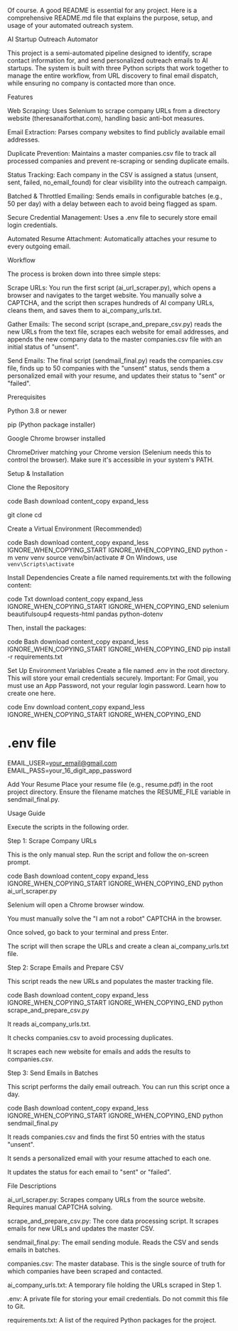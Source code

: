 Of course. A good README is essential for any project. Here is a comprehensive README.md file that explains the purpose, setup, and usage of your automated outreach system.

AI Startup Outreach Automator

This project is a semi-automated pipeline designed to identify, scrape contact information for, and send personalized outreach emails to AI startups. The system is built with three Python scripts that work together to manage the entire workflow, from URL discovery to final email dispatch, while ensuring no company is contacted more than once.

Features

Web Scraping: Uses Selenium to scrape company URLs from a directory website (theresanaiforthat.com), handling basic anti-bot measures.

Email Extraction: Parses company websites to find publicly available email addresses.

Duplicate Prevention: Maintains a master companies.csv file to track all processed companies and prevent re-scraping or sending duplicate emails.

Status Tracking: Each company in the CSV is assigned a status (unsent, sent, failed, no_email_found) for clear visibility into the outreach campaign.

Batched & Throttled Emailing: Sends emails in configurable batches (e.g., 50 per day) with a delay between each to avoid being flagged as spam.

Secure Credential Management: Uses a .env file to securely store email login credentials.

Automated Resume Attachment: Automatically attaches your resume to every outgoing email.

Workflow

The process is broken down into three simple steps:

Scrape URLs: You run the first script (ai_url_scraper.py), which opens a browser and navigates to the target website. You manually solve a CAPTCHA, and the script then scrapes hundreds of AI company URLs, cleans them, and saves them to ai_company_urls.txt.

Gather Emails: The second script (scrape_and_prepare_csv.py) reads the new URLs from the text file, scrapes each website for email addresses, and appends the new company data to the master companies.csv file with an initial status of "unsent".

Send Emails: The final script (sendmail_final.py) reads the companies.csv file, finds up to 50 companies with the "unsent" status, sends them a personalized email with your resume, and updates their status to "sent" or "failed".

Prerequisites

Python 3.8 or newer

pip (Python package installer)

Google Chrome browser installed

ChromeDriver matching your Chrome version (Selenium needs this to control the browser). Make sure it's accessible in your system's PATH.

Setup & Installation

Clone the Repository

code
Bash
download
content_copy
expand_less

git clone <your-repository-url>
cd <your-repository-directory>

Create a Virtual Environment (Recommended)

code
Bash
download
content_copy
expand_less
IGNORE_WHEN_COPYING_START
IGNORE_WHEN_COPYING_END
python -m venv venv
source venv/bin/activate  # On Windows, use `venv\Scripts\activate`

Install Dependencies
Create a file named requirements.txt with the following content:

code
Txt
download
content_copy
expand_less
IGNORE_WHEN_COPYING_START
IGNORE_WHEN_COPYING_END
selenium
beautifulsoup4
requests-html
pandas
python-dotenv

Then, install the packages:

code
Bash
download
content_copy
expand_less
IGNORE_WHEN_COPYING_START
IGNORE_WHEN_COPYING_END
pip install -r requirements.txt

Set Up Environment Variables
Create a file named .env in the root directory. This will store your email credentials securely.
Important: For Gmail, you must use an App Password, not your regular login password. Learn how to create one here.

code
Env
download
content_copy
expand_less
IGNORE_WHEN_COPYING_START
IGNORE_WHEN_COPYING_END
# .env file
EMAIL_USER=your_email@gmail.com
EMAIL_PASS=your_16_digit_app_password

Add Your Resume
Place your resume file (e.g., resume.pdf) in the root project directory. Ensure the filename matches the RESUME_FILE variable in sendmail_final.py.

Usage Guide

Execute the scripts in the following order.

Step 1: Scrape Company URLs

This is the only manual step. Run the script and follow the on-screen prompt.

code
Bash
download
content_copy
expand_less
IGNORE_WHEN_COPYING_START
IGNORE_WHEN_COPYING_END
python ai_url_scraper.py

Selenium will open a Chrome browser window.

You must manually solve the "I am not a robot" CAPTCHA in the browser.

Once solved, go back to your terminal and press Enter.

The script will then scrape the URLs and create a clean ai_company_urls.txt file.

Step 2: Scrape Emails and Prepare CSV

This script reads the new URLs and populates the master tracking file.

code
Bash
download
content_copy
expand_less
IGNORE_WHEN_COPYING_START
IGNORE_WHEN_COPYING_END
python scrape_and_prepare_csv.py

It reads ai_company_urls.txt.

It checks companies.csv to avoid processing duplicates.

It scrapes each new website for emails and adds the results to companies.csv.

Step 3: Send Emails in Batches

This script performs the daily email outreach. You can run this script once a day.

code
Bash
download
content_copy
expand_less
IGNORE_WHEN_COPYING_START
IGNORE_WHEN_COPYING_END
python sendmail_final.py

It reads companies.csv and finds the first 50 entries with the status "unsent".

It sends a personalized email with your resume attached to each one.

It updates the status for each email to "sent" or "failed".

File Descriptions

ai_url_scraper.py: Scrapes company URLs from the source website. Requires manual CAPTCHA solving.

scrape_and_prepare_csv.py: The core data processing script. It scrapes emails for new URLs and updates the master CSV.

sendmail_final.py: The email sending module. Reads the CSV and sends emails in batches.

companies.csv: The master database. This is the single source of truth for which companies have been scraped and contacted.

ai_company_urls.txt: A temporary file holding the URLs scraped in Step 1.

.env: A private file for storing your email credentials. Do not commit this file to Git.

requirements.txt: A list of the required Python packages for the project.